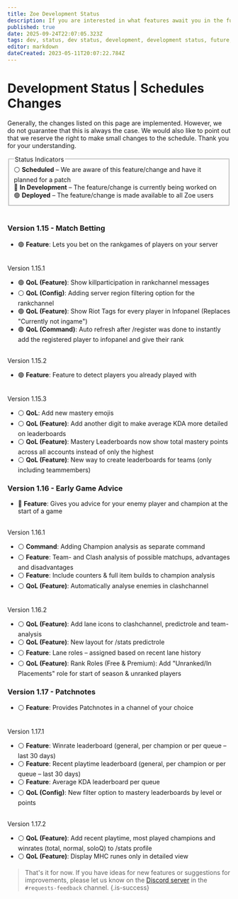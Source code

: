 ```yaml
---
title: Zoe Development Status
description: If you are interested in what features await you in the future, you can get an insight here.
published: true
date: 2025-09-24T22:07:05.323Z
tags: dev, status, dev status, development, development status, future, next features
editor: markdown
dateCreated: 2023-05-11T20:07:22.784Z
---
```


# Development Status | Schedules Changes
Generally, the changes listed on this page are implemented. However, we do not guarantee that this is always the case. We would also like to point out that we reserve the right to make small changes to the schedule. Thank you for your understanding.
<br>

<fieldset>
  <legend>Status Indicators</legend>
      ⚪ <b>Scheduled</b> – We are aware of this feature/change and have it planned for a patch<br>
      🔵 <b>In Development</b> – The feature/change is currently being worked on<br>
      🟢 <b>Deployed</b> – The feature/change is made available to all Zoe users
  </fieldset>

<br>

<div class="version version-development">
  <h3>Version 1.15 - Match Betting</h3>
  <ul>
    <li>🟢 <b>Feature</b>: Lets you bet on the rankgames of players on your server</li>
  </ul><br>Version 1.15.1<br>
  <ul>
    <li>🟢 <b>QoL (Feature)</b>: Show killparticipation in rankchannel messages</li>
    <li>⚪ <b>QoL (Config)</b>: Adding server region filtering option for the rankchannel</li>
    <li>🟢 <b>QoL (Feature)</b>: Show Riot Tags for every player in Infopanel (Replaces "Currently not ingame")</li>
    <li>🟢 <b>QoL (Command)</b>: Auto refresh after /register was done to instantly add the registered player to infopanel and give their rank</li>
  </ul>
  <br>Version 1.15.2<br>
  <ul>
    <li>🟢 <b>Feature</b>: Feature to detect players you already played with</li>
  </ul><br>Version 1.15.3<br>
  <ul>
    <li>⚪ <b>QoL</b>: Add new mastery emojis</li>
    <li>⚪ <b>QoL (Feature)</b>: Add another digit to make average KDA more detailed on leaderboards</li>
    <li>⚪ <b>QoL (Feature)</b>: Mastery Leaderboards now show total mastery points across all accounts instead of only the highest</li>
    <li>⚪ <b>QoL (Feature)</b>: New way to create leaderboards for teams (only including teammembers)</li>
  </ul>
 </div>
 
 <div class="version version-development">
  <h3>Version 1.16 - Early Game Advice</h3>
  <ul>
    <li>🔵 <b>Feature</b>: Gives you advice for your enemy player and champion at the start of a game</li>
  </ul><br>Version 1.16.1<br>
  <ul>
    <li>⚪ <b>Command</b>: Adding Champion analysis as separate command</li>
    <li>⚪ <b>Feature</b>: Team- and Clash analysis of possible matchups, advantages and disadvantages</li>
    <li>⚪ <b>Feature</b>: Include counters & full item builds to champion analysis</li>
    <li>⚪ <b>QoL (Feature)</b>: Automatically analyse enemies in clashchannel</li>
  </ul><br>Version 1.16.2<br>
  <ul>
    <li>⚪ <b>QoL (Feature)</b>: Add lane icons to clashchannel, predictrole and team-analysis</li>
    <li>⚪ <b>QoL (Feature)</b>: New layout for /stats predictrole</li>
    <li>⚪ <b>Feature</b>: Lane roles – assigned based on recent lane history</li>
    <li>⚪ <b>QoL (Feature)</b>: Rank Roles (Free & Premium): Add "Unranked/In Placements" role for start of season & unranked players</li>
  </ul>
  </div>
  
   <div class="version version-scheduled">  
  <h3>Version 1.17 - Patchnotes</h3>
  <ul>
    <li>⚪ <b>Feature</b>: Provides Patchnotes in a channel of your choice</li>
  </ul><br>Version 1.17.1<br>
  <ul>
    <li>⚪ <b>Feature</b>: Winrate leaderboard (general, per champion or per queue – last 30 days)</li>
    <li>⚪ <b>Feature</b>: Recent playtime leaderboard (general, per champion or per queue – last 30 days)</li>
    <li>⚪ <b>Feature</b>: Average KDA leaderboard per queue</li>
    <li>⚪ <b>QoL (Config)</b>: New filter option to mastery leaderboards by level or points</li>
  </ul><br>Version 1.17.2<br>
  <ul>
    <li>⚪ <b>QoL (Feature)</b>: Add recent playtime, most played champions and winrates (total, normal, soloQ) to /stats profile</li>
    <li>⚪ <b>QoL (Feature)</b>: Display MHC runes only in detailed view</li>
  </ul>
</div>

  
  
  
>That's it for now. 
If you have ideas for new features or suggestions for improvements, please let us know on the [Discord server](https://discord.gg/4Rxrzsxb7d) in the `#requests-feedback` channel.
>{.is-success}
